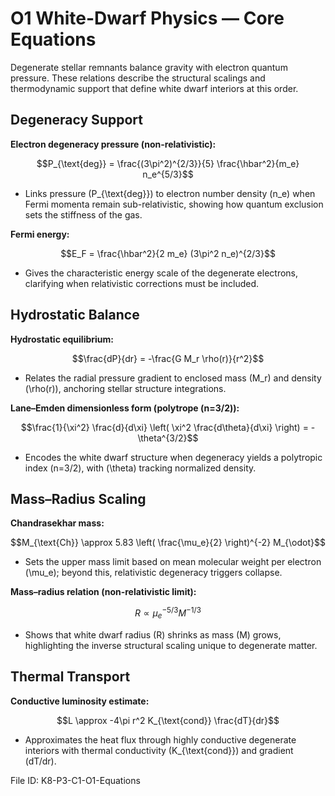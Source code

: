# O1 White-Dwarf Physics — Core Equations

Degenerate stellar remnants balance gravity with electron quantum pressure. These relations describe the structural scalings and thermodynamic support that define white dwarf interiors at this order.

## Degeneracy Support
**Electron degeneracy pressure (non-relativistic):**

$$P_{\text{deg}} = \frac{(3\pi^2)^{2/3}}{5} \frac{\hbar^2}{m_e} n_e^{5/3}$$

- Links pressure \(P_{\text{deg}}\) to electron number density \(n_e\) when Fermi momenta remain sub-relativistic, showing how quantum exclusion sets the stiffness of the gas.

**Fermi energy:**

$$E_F = \frac{\hbar^2}{2 m_e} (3\pi^2 n_e)^{2/3}$$

- Gives the characteristic energy scale of the degenerate electrons, clarifying when relativistic corrections must be included.

## Hydrostatic Balance
**Hydrostatic equilibrium:**

$$\frac{dP}{dr} = -\frac{G M_r \rho(r)}{r^2}$$

- Relates the radial pressure gradient to enclosed mass \(M_r\) and density \(\rho(r)\), anchoring stellar structure integrations.

**Lane–Emden dimensionless form (polytrope \(n=3/2\)):**

$$\frac{1}{\xi^2} \frac{d}{d\xi} \left( \xi^2 \frac{d\theta}{d\xi} \right) = -\theta^{3/2}$$

- Encodes the white dwarf structure when degeneracy yields a polytropic index \(n=3/2\), with \(\theta\) tracking normalized density.

## Mass–Radius Scaling
**Chandrasekhar mass:**

$$M_{\text{Ch}} \approx 5.83 \left( \frac{\mu_e}{2} \right)^{-2} M_{\odot}$$

- Sets the upper mass limit based on mean molecular weight per electron \(\mu_e\); beyond this, relativistic degeneracy triggers collapse.

**Mass–radius relation (non-relativistic limit):**

$$R \propto \mu_e^{-5/3} M^{-1/3}$$

- Shows that white dwarf radius \(R\) shrinks as mass \(M\) grows, highlighting the inverse structural scaling unique to degenerate matter.

## Thermal Transport
**Conductive luminosity estimate:**

$$L \approx -4\pi r^2 K_{\text{cond}} \frac{dT}{dr}$$

- Approximates the heat flux through highly conductive degenerate interiors with thermal conductivity \(K_{\text{cond}}\) and gradient \(dT/dr\).

File ID: K8-P3-C1-O1-Equations
